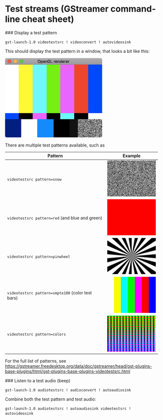 # Test streams (GStreamer command-line cheat sheet)

### Display a test pattern

```
gst-launch-1.0 videotestsrc ! videoconvert ! autovideosink
```

This should display the test pattern in a window, that looks a 
bit like this:

![Test pattern window](images/test-pattern.png "Test pattern window")

There are multiple test patterns available, such as

| Pattern        | Example           |
| ------------- |:-------------:|
| `videotestsrc pattern=snow`  | ![](images/test_snow.png) |
| `videotestsrc pattern=red` (and blue and green) | ![](images/test_red.png) |
| `videotestsrc pattern=pinwheel` | ![](images/test_pinwheel.png) |
| `videotestsrc pattern=smpte100` (color test bars) | ![](images/test_smpte100.png) |
| `videotestsrc pattern=colors` | ![](images/test_colors.png) |

For the full list of patterns, see https://gstreamer.freedesktop.org/data/doc/gstreamer/head/gst-plugins-base-plugins/html/gst-plugins-base-plugins-videotestsrc.html

### Listen to a test audio (beep)

```
gst-launch-1.0 audiotestsrc ! audioconvert ! autoaudiosink
```

Combine both the test pattern and test audio:

```
gst-launch-1.0 audiotestsrc ! autoaudiosink videotestsrc ! autovideosink
```
